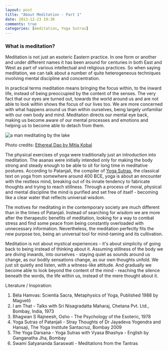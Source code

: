 ```yaml
---
layout: post
title: "About Meditation - Part 1"
date: 2013-12-23 19:30
comments: true
categories: [meditation, Yoga Sutras]
---
```

### What is meditation? 

Meditation is not just an esoteric Eastern practice. In one form or another and under different names it has been around for centuries in both East and West as part of various intellectual and religious practices. So when saying meditation, we can talk about a number of quite heterogeneous techniques involving mental discipline and concentration.

In practical terms meditation means bringing the focus within, to the inward life, instead of being preoccupied by the content of the senses. The very fact that our eyes are turned out, towards the world around us and are not able to look within shows the focus of our lives too. We are more concerned with what happens around us than within ourselves, being largely unfamiliar with our own body and mind. Meditation directs our mental eye back, making us become aware of our mental processes and emotions and helping us to become able to detach from them.

<p class="centeredimage"><img src="https://dl.dropboxusercontent.com/u/3886907/miau/silence_over_the_water.jpg" alt="a man meditating by the lake"></img></p>

Photo credits: [Ethereal Dao by Mitja Kobal](http://www.flickr.com/photos/cwithe/4814358955/in/photostream/)

The physical exercises of yoga were traditionally just an introduction into meditation. The asanas were initially intended only for making the body strong and steady enough to be able to sit for long time in meditative postures. According to Patanjali, the compiler of [Yoga Sutras](http://www.athayog.me.uk/sutra_ch1n.html), the classical text on yoga from somewhere around 400 BCE, yoga is about an encounter with the restless mind, breaking out of its innate tendency to fabricate thoughts and trying to reach stillness. Through a process of moral, physical and mental discipline the mind is purified and set free of itself - becoming like a clear water that reflects universal wisdom.

The motives for meditating in the contemporary society are much different than in the times of Patanjali. Instead of searching for wisdom we are more after the therapeutic benefits of meditation, looking for a way to combat stress and find some peace from being constantly overloaded with unnecessary information. Nevertheless, the meditation perfectly fits the new purpose too, being an universal tool for mind-taming and its cultivation.

Meditation is not about mystical experiences - it's about simplicity of going back to being instead of thinking about it. Assuming stillness of the body we are diving inwards, into ourselves - staying quiet as sounds around us change, as our bodily sensations change, as our own thoughts unfold. We just sit quietly and listen, with a witness-like attitude. And gradually we become able to look beyond the content of the mind - reaching the silence beneath the words, the life within us, instead of the mere thought about it.


Literature / Inspiration:

  1. Béla Hamvas: Scientia Sacra, Metaphysics of Yoga, Published 1988 by Magvető
  2. I am That - Talks with Sri Nisagradatta Maharaj, Chetana Pvt. Ltd., Bombay, India, 1973
  3. Bhagwan S Rajneesh, Osho - The Psychology of the Esoteric, 1978
  4. Yoga Sutras of Patanjali - Stray Thoughts of Dr Jayadeva Yogendra and Hansaji, The Yoga Institute Santacruz, Bombay 2009
  5. The Yoga Darsana - Yoga Sutras with Vyasa Bhashya - English by Ganganatha Jha, Bombay 
  6. Swami Satyananda Saraswati - Meditations from the Tantras
  
  
  
  
